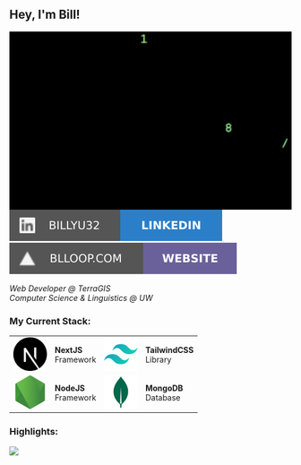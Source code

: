<h2> Hey, I'm Bill!</h2>
<img align="right" src="assets/rain.gif" width="540">

[![linkedin](assets/linkedin.svg)](https://linkedin.com/in/billyu32)
[![website](assets/website.svg)](https://blloop.com)

<p><em>Web Developer @ TerraGIS<br>Computer Science & Linguistics @ UW</em></p>

### My Current Stack:
<table>
  <tr>
    <td><a href="#" style="pointer-events: none;">
      <img src="assets/nextjs.png" width="60px" height="60px" href="#">
    </a></td>
    <td><b>NextJS</b><br>Framework</td>
    <td><a href="#" style="pointer-events: none;">
      <img src="assets/tailwind.png" width="60px" height="60px" href="#">
    </a></td>
    <td><b>TailwindCSS</b><br>Library</td>
  </tr>
  <tr>
   <td><a href="#" style="pointer-events: none;">
      <img src="assets/nodejs.png" width="60px" height="60px" href="#">
    </a></td>
    <td><b>NodeJS</b><br>Framework</td>
    <td><a href="#" style="pointer-events: none;">
      <img src="assets/mongodb.png" width="60px" height="60px" href="#">
    </a></td>
    <td><b>MongoDB</b><br>Database</td>
  </tr>
</table>

### Highlights:
<a href="#" style="pointer-events: none;"><img src="http://github-readme-streak-stats.herokuapp.com?user=blloop&theme=onedark-duo"/></a>
